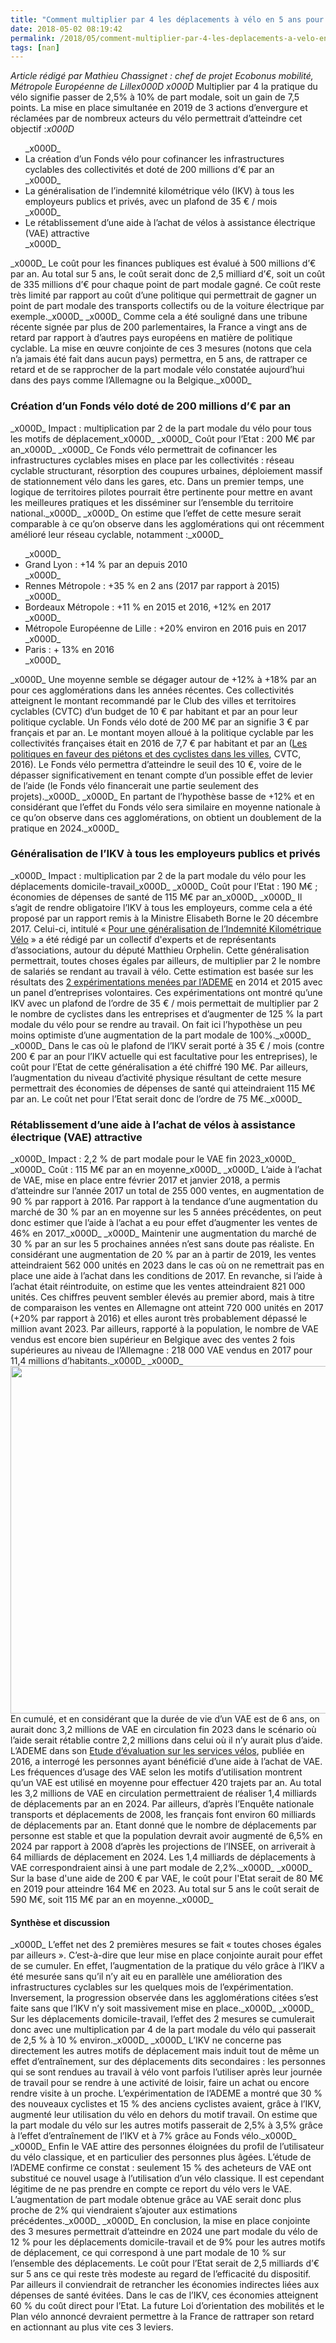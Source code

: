```yaml
---
title: "Comment multiplier par 4 les déplacements à vélo en 5 ans pour atteindre 10 % de part modale en 2024?"
date: 2018-05-02 08:19:42
permalink: /2018/05/comment-multiplier-par-4-les-deplacements-a-velo-en-5-ans-pour-atteindre-10-de-part-modale-en-2024.html
tags: [nan]
---
```


<em>Article rédigé par Mathieu Chassignet : chef de projet Ecobonus mobilité, Métropole Européenne de Lille</em>_x000D_
_x000D_
Multiplier par 4 la pratique du vélo signifie passer de 2,5% à 10% de part modale, soit un gain de 7,5 points. La mise en place simultanée en 2019 de 3 actions d’envergure et réclamées par de nombreux acteurs du vélo permettrait d’atteindre cet objectif :_x000D_
<ul>_x000D_
 	<li>La création d’un Fonds vélo pour cofinancer les infrastructures cyclables des collectivités et doté de 200 millions d’€ par an</li>_x000D_
 	<li>La généralisation de l’indemnité kilométrique vélo (IKV) à tous les employeurs publics et privés, avec un plafond de 35 € / mois</li>_x000D_
 	<li>Le rétablissement d’une aide à l’achat de vélos à assistance électrique (VAE) attractive</li>_x000D_
</ul>_x000D_
Le coût pour les finances publiques est évalué à 500 millions d’€ par an. Au total sur 5 ans, le coût serait donc de 2,5 milliard d’€, soit un coût de 335 millions d’€ pour chaque point de part modale gagné. Ce coût reste très limité par rapport au coût d’une politique qui permettrait de gagner un point de part modale des transports collectifs ou de la voiture électrique par exemple._x000D_
_x000D_
Comme cela a été souligné dans une tribune récente signée par plus de 200 parlementaires, la France a vingt ans de retard par rapport à d’autres pays européens en matière de politique cyclable. La mise en œuvre conjointe de ces 3 mesures (notons que cela n’a jamais été fait dans aucun pays) permettra, en 5 ans, de rattraper ce retard et de se rapprocher de la part modale vélo constatée aujourd’hui dans des pays comme l’Allemagne ou la Belgique._x000D_
<h3>Création d’un Fonds vélo doté de 200 millions d’€ par an</h3>_x000D_
Impact : multiplication par 2 de la part modale du vélo pour tous les motifs de déplacement_x000D_
_x000D_
Coût pour l’Etat : 200 M€ par an_x000D_
_x000D_
Ce Fonds vélo permettrait de cofinancer les infrastructures cyclables mises en place par les collectivités : réseau cyclable structurant, résorption des coupures urbaines, déploiement massif de stationnement vélo dans les gares, etc. Dans un premier temps, une logique de territoires pilotes pourrait être pertinente pour mettre en avant les meilleures pratiques et les disséminer sur l’ensemble du territoire national._x000D_
_x000D_
On estime que l’effet de cette mesure serait comparable à ce qu’on observe dans les agglomérations qui ont récemment amélioré leur réseau cyclable, notamment :_x000D_
<ul>_x000D_
 	<li>Grand Lyon : +14 % par an depuis 2010</li>_x000D_
 	<li>Rennes Métropole : +35 % en 2 ans (2017 par rapport à 2015)</li>_x000D_
 	<li>Bordeaux Métropole : +11 % en 2015 et 2016, +12% en 2017</li>_x000D_
 	<li>Métropole Européenne de Lille : +20% environ en 2016 puis en 2017</li>_x000D_
 	<li>Paris : + 13% en 2016</li>_x000D_
</ul>_x000D_
Une moyenne semble se dégager autour de +12% à +18% par an pour ces agglomérations dans les années récentes. Ces collectivités atteignent le montant recommandé par le Club des villes et territoires cyclables (CVTC) d’un budget de 10 € par habitant et par an pour leur politique cyclable. Un Fonds vélo doté de 200 M€ par an signifie 3 € par français et par an. Le montant moyen alloué à la politique cyclable par les collectivités françaises était en 2016 de 7,7 € par habitant et par an (<a href="http://www.villes-cyclables.org/modules/kameleon/upload/2016_rapport_observatoire_cvtc_vf_2.pdf">Les politiques en faveur des piétons et des cyclistes dans les villes</a>, CVTC, 2016). Le Fonds vélo permettra d’atteindre le seuil des 10 €, voire de le dépasser significativement en tenant compte d’un possible effet de levier de l’aide (le Fonds vélo financerait une partie seulement des projets)._x000D_
_x000D_
En partant de l’hypothèse basse de +12% et en considérant que l’effet du Fonds vélo sera similaire en moyenne nationale à ce qu’on observe dans ces agglomérations, on obtient un doublement de la pratique en 2024._x000D_
<h3>Généralisation de l’IKV à tous les employeurs publics et privés</h3>_x000D_
Impact : multiplication par 2 de la part modale du vélo pour les déplacements domicile-travail_x000D_
_x000D_
Coût pour l’Etat : 190 M€ ; économies de dépenses de santé de 115 M€ par an_x000D_
_x000D_
Il s’agit de rendre obligatoire l’IKV à tous les employeurs, comme cela a été proposé par un rapport remis à la Ministre Elisabeth Borne le 20 décembre 2017. Celui-ci, intitulé « <a href="https://www.actu-environnement.com/media/pdf/news-30313-note-generalisation-ikv.pdf">Pour une généralisation de l’Indemnité Kilométrique Vélo</a> » a été rédigé par un collectif d'experts et de représentants d’associations, autour du député Matthieu Orphelin. Cette généralisation permettrait, toutes choses égales par ailleurs, de multiplier par 2 le nombre de salariés se rendant au travail à vélo. Cette estimation est basée sur les résultats des <a href="http://www.ademe.fr/evaluation-mise-oeuvre-experimentale-lindemnite-kilometrique-velos">2 expérimentations menées par l’ADEME</a> en 2014 et 2015 avec un panel d’entreprises volontaires. Ces expérimentations ont montré qu’une IKV avec un plafond de l’ordre de 35 € / mois permettait de multiplier par 2 le nombre de cyclistes dans les entreprises et d’augmenter de 125 % la part modale du vélo pour se rendre au travail. On fait ici l’hypothèse un peu moins optimiste d’une augmentation de la part modale de 100%._x000D_
_x000D_
Dans le cas où le plafond de l’IKV serait porté à 35 € / mois (contre 200 € par an pour l’IKV actuelle qui est facultative pour les entreprises), le coût pour l’Etat de cette généralisation a été chiffré 190 M€. Par ailleurs, l’augmentation du niveau d’activité physique résultant de cette mesure permettrait des économies de dépenses de santé qui atteindraient 115 M€ par an. Le coût net pour l’Etat serait donc de l’ordre de 75 M€._x000D_
<h3>Rétablissement d’une aide à l’achat de vélos à assistance électrique (VAE) attractive</h3>_x000D_
Impact : 2,2 % de part modale pour le VAE fin 2023_x000D_
_x000D_
Coût : 115 M€ par an en moyenne_x000D_
_x000D_
L’aide à l’achat de VAE, mise en place entre février 2017 et janvier 2018, a permis d’atteindre sur l’année 2017 un total de 255 000 ventes, en augmentation de 90 % par rapport à 2016. Par rapport à la tendance d’une augmentation du marché de 30 % par an en moyenne sur les 5 années précédentes, on peut donc estimer que l’aide à l’achat a eu pour effet d’augmenter les ventes de 46% en 2017._x000D_
_x000D_
Maintenir une augmentation du marché de 30 % par an sur les 5 prochaines années n’est sans doute pas réaliste. En considérant une augmentation de 20 % par an à partir de 2019, les ventes atteindraient 562 000 unités en 2023 dans le cas où on ne remettrait pas en place une aide à l’achat dans les conditions de 2017. En revanche, si l’aide à l’achat était réintroduite, on estime que les ventes atteindraient 821 000 unités. Ces chiffres peuvent sembler élevés au premier abord, mais à titre de comparaison les ventes en Allemagne ont atteint 720 000 unités en 2017 (+20% par rapport à 2016) et elles auront très probablement dépassé le million avant 2023. Par ailleurs, rapporté à la population, le nombre de VAE vendus est encore bien supérieur en Belgique avec des ventes 2 fois supérieures au niveau de l’Allemagne : 218 000 VAE vendus en 2017 pour 11,4 millions d’habitants._x000D_
_x000D_
<a href="http://transportsdufutur.ademe.fr/wp-content/uploads/sites/6/2018/05/Projections_VAE2.jpg"><img class="alignnone size-large wp-image-5300" src="http://transportsdufutur.ademe.fr/wp-content/uploads/sites/6/2018/05/Projections_VAE2-1024x556.jpg" alt="" width="1024" height="556" /></a>En cumulé, et en considérant que la durée de vie d’un VAE est de 6 ans, on aurait donc 3,2 millions de VAE en circulation fin 2023 dans le scénario où l’aide serait rétablie contre 2,2 millions dans celui où il n’y aurait plus d’aide. L’ADEME dans son <a href="http://www.ademe.fr/etude-devaluation-services-velos">Etude d’évaluation sur les services vélos</a>, publiée en 2016, a interrogé les personnes ayant bénéficié d’une aide à l’achat de VAE. Les fréquences d’usage des VAE selon les motifs d’utilisation montrent qu’un VAE est utilisé en moyenne pour effectuer 420 trajets par an. Au total les 3,2 millions de VAE en circulation permettraient de réaliser 1,4 milliards de déplacements par an en 2024. Par ailleurs, d’après l’Enquête nationale transports et déplacements de 2008, les français font environ 60 milliards de déplacements par an. Etant donné que le nombre de déplacements par personne est stable et que la population devrait avoir augmenté de 6,5% en 2024 par rapport à 2008 d’après les projections de l’INSEE, on arriverait à 64 milliards de déplacement en 2024. Les 1,4 milliards de déplacements à VAE correspondraient ainsi à une part modale de 2,2%._x000D_
_x000D_
Sur la base d'une aide de 200 € par VAE, le coût pour l'Etat serait de 80 M€ en 2019 pour atteindre 164 M€ en 2023. Au total sur 5 ans le coût serait de 590 M€, soit 115 M€ par an en moyenne._x000D_
<h4>Synthèse et discussion</h4>_x000D_
L’effet net des 2 premières mesures se fait « toutes choses égales par ailleurs ». C’est-à-dire que leur mise en place conjointe aurait pour effet de se cumuler. En effet, l’augmentation de la pratique du vélo grâce à l’IKV a été mesurée sans qu’il n’y ait eu en parallèle une amélioration des infrastructures cyclables sur les quelques mois de l’expérimentation. Inversement, la progression observée dans les agglomérations citées s’est faite sans que l’IKV n’y soit massivement mise en place._x000D_
_x000D_
Sur les déplacements domicile-travail, l’effet des 2 mesures se cumulerait donc avec une multiplication par 4 de la part modale du vélo qui passerait de 2,5 % à 10 % environ._x000D_
_x000D_
L’IKV ne concerne pas directement les autres motifs de déplacement mais induit tout de même un effet d’entraînement, sur des déplacements dits secondaires : les personnes qui se sont rendues au travail à vélo vont parfois l’utiliser après leur journée de travail pour se rendre à une activité de loisir, faire un achat ou encore rendre visite à un proche. L’expérimentation de l’ADEME a montré que 30 % des nouveaux cyclistes et 15 % des anciens cyclistes avaient, grâce à l’IKV, augmenté leur utilisation du vélo en dehors du motif travail. On estime que la part modale du vélo sur les autres motifs passerait de 2,5% à 3,5% grâce à l’effet d’entraînement de l’IKV et à 7% grâce au Fonds vélo._x000D_
_x000D_
Enfin le VAE attire des personnes éloignées du profil de l’utilisateur du vélo classique, et en particulier des personnes plus âgées. L’étude de l’ADEME confirme ce constat : seulement 15 % des acheteurs de VAE ont substitué ce nouvel usage à l’utilisation d’un vélo classique. Il est cependant légitime de ne pas prendre en compte ce report du vélo vers le VAE. L’augmentation de part modale obtenue grâce au VAE serait donc plus proche de 2% qui viendraient s’ajouter aux estimations précédentes._x000D_
_x000D_
En conclusion, la mise en place conjointe des 3 mesures permettrait d’atteindre en 2024 une part modale du vélo de 12 % pour les déplacements domicile-travail et de 9% pour les autres motifs de déplacement, ce qui correspond à une part modale de 10 % sur l’ensemble des déplacements. Le coût pour l’Etat serait de 2,5 milliards d’€ sur 5 ans ce qui reste très modeste au regard de l’efficacité du dispositif. Par ailleurs il conviendrait de retrancher les économies indirectes liées aux dépenses de santé évitées. Dans le cas de l’IKV, ces économies atteignent 60 % du coût direct pour l’Etat. La future Loi d’orientation des mobilités et le Plan vélo annoncé devraient permettre à la France de rattraper son retard en actionnant au plus vite ces 3 leviers.
